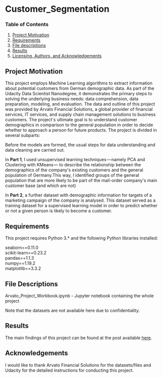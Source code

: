 # Customer_Segmentation

### Table of Contents

1. [Project Motivation](#motivation)
2. [Requirements](#requirements)
4. [File descriptions](#files)
5. [Results](#results)
6. [Licensing, Authors, and Acknowledgements](#licensing)

## Project Motivation<a name="motivation"></a>
This project employs Machine Learning algorithms to extract information about potential customers from German demographic data. As part of the Udacity Data Scientist Nanodegree, it demonstrates the primary steps to solving the underlying business needs: data comprehension, data preparation, modeling, and evaluation. The data and outline of this project was provided by Arvato Financial Solutions, a global provider of financial services, IT services, and supply chain management solutions to business customers.
The project's ultimate goal is to understand customer demographics in comparison to the general population in order to decide whether to approach a person for future products.
The project is divided in several subparts:  

Before the models are formed, the usual steps for data understanding and data cleaning are carried out.   
  
In **Part 1**, I used unsupervised learning techniques — namely PCA and Clustering with KMeans — to describe the relationship between the demographics of the company's existing customers and the general population of Germany.This way, I identified groups of the general population that are more likely to be part of the mail-order company's main customer base  (and which are not)  
  
In **Part 2**, a further dataset with demographic information for targets of a marketing campaign of the company is analysed. This dataset served as a training dataset for a supervised learning model in order to predict whether or not a given person is likely to become a customer.   
  
## Requirements <a name="requirements"></a>

This project requires Python 3.* and the following Python libraries installed:  

seaborn==0.11.0  
scikit-learn==0.23.2  
pandas==1.1.3  
numpy==1.19.2  
matplotlib==3.3.2  

## File Descriptions

 Arvato_Project_Workbook.ipynb - Jupyter notebook containing the whole project
 
Note that the datasets are not available here due to confidentiality.

## Results
The main findings of this project can be found at the post available [here](https://medium.com/@eigenvektorin/using-supervised-and-unsupervised-learning-to-find-potential-customers-for-arvato-financial-3cae454ad245).

## Acknowledgements

I would like to thank Arvato Financial Solutions for the datasets/files and Udacity for the detailed instructions for conducting this project.
